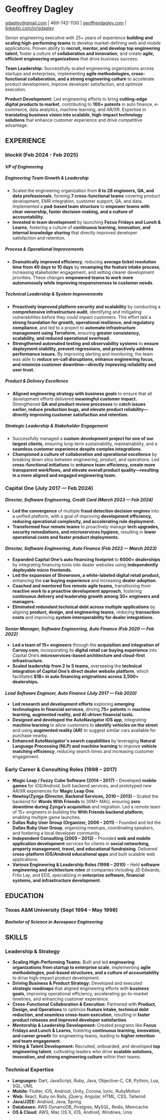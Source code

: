 # **Geoffrey Dagley**

gdagley@gmail.com | 469-742-1130 | [geoffreydagley.com](https://geoffreydagley.com/) | [linkedin.com/in/gdagley](https://www.linkedin.com/in/gdagley)

Senior engineering executive with 25+ years of experience **building and scaling high-performing teams** to develop market-defining web and mobile applications. Proven ability to **recruit, mentor, and develop top engineering talent**, foster a culture of **collaboration and innovation**, and create **agile, efficient engineering organizations** that drive business success.

**Team Leadership:** Successfully scaled engineering organizations across startups and enterprises, implementing **agile methodologies, cross-functional collaboration, and a strong engineering culture** to accelerate product development, improve developer satisfaction, and optimize execution.

**Product Development:** Led engineering efforts to bring **cutting-edge digital products to market**, contributing to **100+ patents** in auto finance, e-commerce, data analytics, machine learning, and AR/XR. Expertise in **translating business vision into scalable, high-impact technology solutions** that enhance customer experience and drive competitive advantage.

## **EXPERIENCE**

### **blockit (Feb 2024 \- Feb 2025\)**

#### *VP of Engineering*

##### Engineering Team Growth & Leadership

* Scaled the engineering organization from **6 to 28 engineers, QA, and data professionals**, forming **7 cross-functional teams** covering product development, EMR integration, customer support, QA, and data. Implemented a **pod-based team structure** to **empower teams with clear ownership, faster decision-making, and a culture of accountability.**  
* **Invested in team development** by launching **Focus Fridays and Lunch & Learns**, fostering a culture of **continuous learning, innovation, and internal knowledge sharing** that directly improved developer satisfaction and retention.

##### Process & Operational Improvements

* **Dramatically improved efficiency**, reducing **average ticket resolution time from 40 days to 10 days** by **revamping the feature intake process**, increasing stakeholder engagement, and setting clearer development priorities. These changes **empowered teams to work more autonomously while improving responsiveness to customer needs**.

##### Technical Leadership & System Improvements

* **Proactively improved platform security and scalability** by conducting a **comprehensive infrastructure audit**, identifying and mitigating vulnerabilities before they could impact customers. This effort laid a **strong foundation for growth, operational resilience, and regulatory compliance**, and led to a project to **automate infrastructure management using Terraform**, ensuring **greater consistency, scalability, and reduced operational overhead**.  
* **Strengthened automated testing and observability systems** to **ensure deployment stability, prevent regressions, and proactively address performance issues.** By improving alerting and monitoring, the team was able to **reduce on-call disruptions, enhance engineering focus, and minimize customer downtime—directly improving reliability and user trust.**

##### Product & Delivery Excellence

* **Aligned engineering strategy with business goals** to ensure that all development efforts delivered **meaningful customer impact.** Strengthened **QA and product review processes** to **catch issues earlier, reduce production bugs, and elevate product reliability—directly improving customer satisfaction and retention.**

##### Strategic Leadership & Stakeholder Engagement

* Successfully managed a **custom development project for one of our largest clients**, ensuring long-term sustainability, maintainability, and a **seamless customer experience despite complex integrations.**  
* **Championed a culture of collaboration and operational excellence** by breaking down silos between engineering, product, and operations. Led **cross-functional initiatives** to **enhance team efficiency, create more transparent workflows, and elevate overall product quality—resulting in a more aligned and engaged engineering team.**

### **Capital One (July 2017 — Feb 2024\)**

#### *Director, Software Engineering, Credit Card (March 2023 — Feb 2024\)*

* **Led the convergence** of multiple **fraud detection decision engines** into a unified platform, with a goal of improving **development efficiency, reducing operational complexity, and accelerating rule deployment.**  
* **Transformed four remote teams** to proactively manage **tech upgrades, security remediations, and microservices hygiene,** resulting in **lower operational costs and faster product deployments.**

#### *Director, Software Engineering, Auto Finance (Feb 2022 — March 2023\)*

* **Expanded Capital One’s auto financing footprint** to **6000+ dealerships** by integrating financing tools into dealer websites using **independently deployable micro frontends.**  
* **Led the expansion of Showroom, a white-labeled digital retail product,** enhancing the **car buying experience** and increasing **dealer adoption.**  
* **Coached and mentored five remote agile teams,** transitioning from **reactive work to a proactive development approach,** fostering **continuous delivery and leadership growth among 30+ engineers and managers.**  
* **Eliminated redundant technical debt across multiple applications** by aligning **product, design, and engineering teams,** reducing **transaction costs** and improving **system interoperability for dealer integrations.**

#### *Senior Manager, Software Engineering, Auto Finance (Feb 2020 — Feb 2022\)*

* **Led a team of 15+ engineers** through the **acquisition and integration of Carvoy.com**, incorporating its **digital retail car buying experience** into Capital One’s **microservices-based architecture and cloud-first infrastructure.**  
* **Scaled leadership from 2 to 5 teams,** overseeing the **technical integration of Capital One’s direct dealer website platform**, which facilitated **$1B+ in auto financing originations across 3,500+ dealerships.**

#### *Lead Software Engineer, Auto Finance (July 2017 — Feb 2020\)*

* **Led research and development efforts** exploring **emerging technologies in financial services**, driving **75+ patents** in **machine learning, augmented reality, and AI-driven financial tools.**  
* **Designed and developed the AutoNavigator iOS app,** integrating **machine learning** to allow customers to **identify vehicles on the street** and using **augmented reality (AR)** to suggest similar cars available for purchase nearby.  
* **Enhanced AutoNavigator's search capabilities** by leveraging **Natural Language Processing (NLP) and machine learning** to improve **vehicle matching efficiency**, reducing search times and increasing customer engagement.

### **Early Career & Consulting Roles (1998 – 2017\)**

* **Magic Leap / Fuzzy Cube Software (2014 – 2017\)** – Developed **mobile games** for iOS/Android, built backend services, and prototyped new AR/XR experiences for **Magic Leap One**.  
* **Newtoy/Zynga (Director, Backend Services, 2010 – 2013\)** – Scaled the backend for **Words With Friends** to 30M+ MAU, ensuring **zero downtime during Zynga’s acquisition** and migration. Led a remote team of 15+ engineers in building the **With Friends backend platform**, enabling multiple game launches.  
* **Dallas Ruby User Group (Organizer, 2006 – 2011\)** – Founded and led the **Dallas Ruby User Group**, organizing meetups, coordinating speakers, and fostering a local developer community.  
* **Independent Consulting (2005 – 2013\)** – Provided **web and mobile application development** services for clients in **social networking, property management, travel, and educational fundraising**. Delivered **cross-platform iOS/Android educational apps** and built scalable web applications.  
* **Various Engineering & Leadership Roles (1998 – 2010\)** – Held **software engineering and architecture roles** at companies including JD Edwards, Frito Lay, and EDS, specializing in **enterprise software, financial systems, and infrastructure development**.

## **EDUCATION**

### **Texas A\&M University (Sept 1994 \- May 1998\)**

#### *Bachelor of Science in Aerospace Engineering*

## **SKILLS**

### **Leadership & Strategy**

* **Scaling High-Performing Teams:** Built and led **engineering organizations from startup to enterprise scale**, implementing **agile methodologies, pod-based structures, and a culture of accountability** to drive high-impact product development.  
* **Driving Business & Product Strategy:** Developed and executed **strategic roadmaps** that aligned engineering efforts with **business goals**, improving operational efficiency, accelerating go-to-market timelines, and enhancing customer experience.  
* **Cross-Functional Collaboration & Execution:** Partnered with **Product, Design, and Operations** to optimize **feature intake, technical debt reduction, and seamless cross-team execution**, resulting in **faster product releases and improved developer satisfaction**.  
* **Mentorship & Leadership Development:** Created programs like **Focus Fridays and Lunch & Learns**, fostering **continuous learning, innovation, and career growth** for engineering teams, leading to **higher retention and team engagement**.  
* **Hiring & Talent Development:** Recruited, onboarded, and developed **top engineering talent**, cultivating leaders who drive **scalable solutions, innovation, and strong engineering culture** within their teams.

### **Technical Expertise**

* **Languages:** Dart, JavaScript, Ruby, Java, Objective-C, C\#, Python, Lua, SQL, UML  
* **Mobile:** Flutter, iOS, Android, Unity, Corona, Ionic, RubyMotion  
* **Web:** React, Ruby on Rails, jQuery, Angular, HTML, CSS, Tailwind  
* **Java/J2EE:** Android, Java, Spring  
* **Databases:** AWS DynamoDB, Postgres, MySQL, Redis, Memcache  
* **OS & Cloud:** AWS, Mac OS X, iOS, Android, Windows, Unix